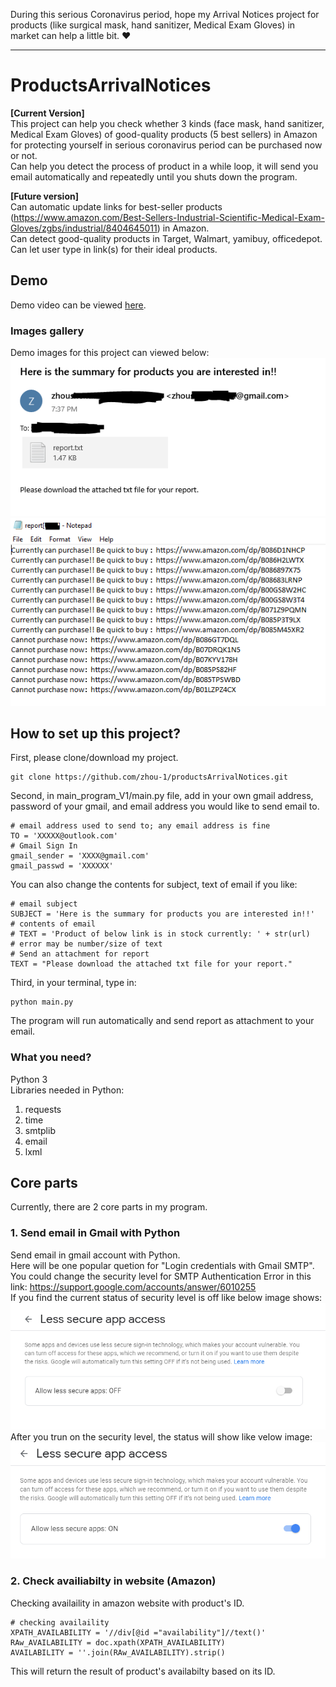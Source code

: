 During this serious Coronavirus period, hope my Arrival Notices project for products (like surgical mask, hand sanitizer, Medical Exam Gloves) in market can help a little bit. :heart:    

<hr>   

# ProductsArrivalNotices   
<b>[Current Version]</b>     
This project can help you check whether 3 kinds (face mask, hand sanitizer, Medical Exam Gloves) of good-quality products (5 best sellers) in Amazon for protecting yourself in serious coronavirus period can be purchased now or not.     
Can help you detect the process of product in a while loop, it will send you email automatically and repeatedly until you shuts down the program.     

<b>[Future version]</b>     
Can automatic update links for best-seller products (https://www.amazon.com/Best-Sellers-Industrial-Scientific-Medical-Exam-Gloves/zgbs/industrial/8404645011) in Amazon.    
Can detect good-quality products in Target, Walmart, yamibuy, officedepot.    
Can let user type in link(s) for their ideal products.     

## Demo   
Demo video can be viewed [here](https://www.youtube.com/watch?v=4Alm5tWSpkE&feature=youtu.be).     

### Images gallery    
Demo images for this project can viewed below:     
![v1-img1](img/result1.PNG)       
![v1-img2](img/result2.PNG)    


## How to set up this project?    
First, please clone/download my project.    
```
git clone https://github.com/zhou-1/productsArrivalNotices.git    
```

Second, in main_program_V1/main.py file, add in your own gmail address, password of your gmail, and email address you would like to send email to.   
```
# email address used to send to; any email address is fine
TO = 'XXXXX@outlook.com'
# Gmail Sign In
gmail_sender = 'XXXX@gmail.com'
gmail_passwd = 'XXXXXX'
```
You can also change the contents for subject, text of email if you like:    
```
# email subject
SUBJECT = 'Here is the summary for products you are interested in!!'
# contents of email
# TEXT = 'Product of below link is in stock currently: ' + str(url) 
# error may be number/size of text
# Send an attachment for report
TEXT = "Please download the attached txt file for your report."
```

Third, in your terminal, type in:    
```
python main.py     
```
The program will run automatically and send report as attachment to your email.    

### What you need?     
Python 3     
Libraries needed in Python:   
1. requests     
2. time    
3. smtplib        
4. email      
5. lxml    


## Core parts   
Currently, there are 2 core parts in my program.    
### 1. Send email in Gmail with Python     
Send email in gmail account with Python.     
Here will be one popular quetion for "Login credentials with Gmail SMTP".      
You could change the security level for SMTP Authentication Error in this link: https://support.google.com/accounts/answer/6010255     
If you find the current status of security level is off like below image shows:     
![lsa1](img/lessSecureApp.PNG)      
After you trun on the security level, the status will show like velow image:    
![lsa2](img/lessSecureApp2.PNG)     


### 2. Check availiabilty in website (Amazon)     
Checking availaility in amazon website with product's ID.    

```
# checking availaility 
XPATH_AVAILABILITY = '//div[@id ="availability"]//text()'
RAw_AVAILABILITY = doc.xpath(XPATH_AVAILABILITY) 
AVAILABILITY = ''.join(RAw_AVAILABILITY).strip()
```

This will return the result of product's availabilty based on its ID.    












